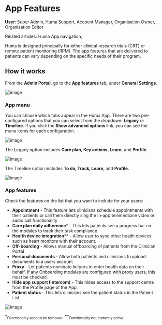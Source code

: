 # App Features
**User**: Super Admin, Huma Support, Account Manager, Organisation Owner, Organisation Editor

Related articles: Huma App navigation;

Huma is designed principally for either clinical research trials (CRT) or remote patient monitoring (RPM). The app features that are delivered to patients can vary depending on the specific needs of their program. 
## How it works​
From the **Admin Portal**, go to the **App features** tab, under **General Settings**.

![image](https://user-images.githubusercontent.com/110832367/183861713-a39593f3-2665-4559-b882-5d559feba2ca.png)

### App menu
You can choose which tabs appear in the Huma App. There are two pre-configured options that you can select from the dropdown: **Legacy** or **Timeline**. If you click the **Show advanced options** link, you can see the menu items for each configuration. 

![image](https://user-images.githubusercontent.com/110832367/183861994-b8ef351a-53db-4348-ba9c-8d01dd0abd4e.png)

The Legacy option includes **Care plan, Key actions, Learn**, and **Profile**.

![image](https://user-images.githubusercontent.com/110832367/183861882-16b40079-7297-48e5-b032-388dd28a3d84.png)

The Timeline option includes **To do, Track, Learn**, and **Profile**.

![image](https://user-images.githubusercontent.com/110832367/183861819-c4df18c2-ee69-492b-bff7-8cfa19b75af6.png)

### App features
Check the features on the list that you want to include for your users:
- **Appointment** - This feature lets clinicians schedule appointments with their patients or call them directly sing the in-app telemedicine video or audio call functionality
- **Care plan daily adherence**\* - This lets patients see a progress bar on the modules to track their task compliance.
- **Health device integration**\** - Allow user to sync other health devices such as heart monitors with their account.
- **Off-boarding** - Allows manual offboarding of patients from the Clinician Portal 
- **Personal documents** - Allow both patients and clinicians to upload documents to a users account 
- **Proxy** - Let patients nominate helpers to enter health data on their behalf. If any Onboarding modules are configured with proxy users, this must be checked.
- **Hide app support (Intercom)** - This hides access to the support centre from the Profile page of the App.  
- **Patient status** - This lets clinicians see the patient status in the Patient List

![image](https://user-images.githubusercontent.com/110832367/183897763-667ccdae-c2c1-4b58-bd74-63da2a10096b.png)

\*<sub>Functionality soon to be removed.</sub>
\**<sub>Functionality not currently active.</sub>

